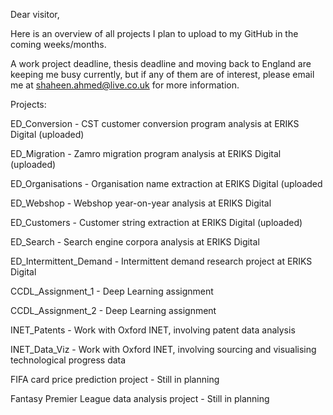 Dear visitor, 

Here is an overview of all projects I plan to upload to my GitHub in the coming weeks/months. 

A work project deadline, thesis deadline and moving back to England are keeping me busy currently, but if any of them are of interest, please email me at shaheen.ahmed@live.co.uk for more information. 

Projects:

ED_Conversion - CST customer conversion program analysis at ERIKS Digital (uploaded)

ED_Migration - Zamro migration program analysis at ERIKS Digital (uploaded)

ED_Organisations - Organisation name extraction at ERIKS Digital (uploaded

ED_Webshop - Webshop year-on-year analysis at ERIKS Digital 

ED_Customers - Customer string extraction at ERIKS Digital (uploaded) 

ED_Search - Search engine corpora analysis at ERIKS Digital 

ED_Intermittent_Demand - Intermittent demand research project at ERIKS Digital 

CCDL_Assignment_1 - Deep Learning assignment 

CCDL_Assignment_2 - Deep Learning assignment 

INET_Patents - Work with Oxford INET, involving patent data analysis 

INET_Data_Viz - Work with Oxford INET, involving sourcing and visualising technological progress data

FIFA card price prediction project - Still in planning 

Fantasy Premier League data analysis project - Still in planning 




